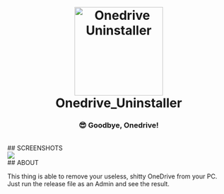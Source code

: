 <h1 align="center">
  <br>
  <a href="https://github.com/monster8d/Onedrive_Uninstaller"><img src="https://user-images.githubusercontent.com/67144582/180599684-2a30911b-de84-4a72-b166-66b0e981b217.png" alt="Onedrive Uninstaller" width="200"></a>
  <br>
  Onedrive_Uninstaller
  <br>
</h1>

<h3 align="center">😎 Goodbye, Onedrive!</h3>
<br>
## SCREENSHOTS
<br>
 <a href="https://github.com/monster8d/Onedrive_Uninstaller"><img src="https://user-images.githubusercontent.com/67144582/180599768-c95b10cd-5a67-4310-8330-2e9430302efa.png"></a>
<br>
## ABOUT

This thing is able to remove your useless, shitty OneDrive from your PC. Just run the release file as an Admin and see the result.
